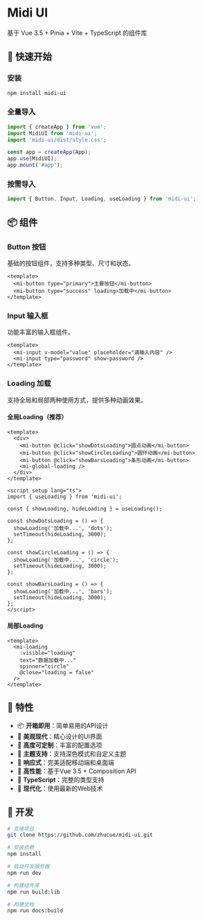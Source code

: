 # Midi UI

基于 Vue 3.5 + Pinia + Vite + TypeScript 的组件库

## 🚀 快速开始

### 安装

```bash
npm install midi-ui
```

### 全量导入

```ts
import { createApp } from 'vue';
import MidiUI from 'midi-ui';
import 'midi-ui/dist/style.css';

const app = createApp(App);
app.use(MidiUI);
app.mount('#app');
```

### 按需导入

```ts
import { Button, Input, Loading, useLoading } from 'midi-ui';
```

## 📦 组件

### Button 按钮

基础的按钮组件，支持多种类型、尺寸和状态。

```vue
<template>
  <mi-button type="primary">主要按钮</mi-button>
  <mi-button type="success" loading>加载中</mi-button>
</template>
```

### Input 输入框

功能丰富的输入框组件。

```vue
<template>
  <mi-input v-model="value" placeholder="请输入内容" />
  <mi-input type="password" show-password />
</template>
```

### Loading 加载

支持全局和局部两种使用方式，提供多种动画效果。

#### 全局Loading（推荐）

```vue
<template>
  <div>
    <mi-button @click="showDotsLoading">圆点动画</mi-button>
    <mi-button @click="showCircleLoading">圆环动画</mi-button>
    <mi-button @click="showBarsLoading">条形动画</mi-button>
    <mi-global-loading />
  </div>
</template>

<script setup lang="ts">
import { useLoading } from 'midi-ui';

const { showLoading, hideLoading } = useLoading();

const showDotsLoading = () => {
  showLoading('加载中...', 'dots');
  setTimeout(hideLoading, 3000);
};

const showCircleLoading = () => {
  showLoading('加载中...', 'circle');
  setTimeout(hideLoading, 3000);
};

const showBarsLoading = () => {
  showLoading('加载中...', 'bars');
  setTimeout(hideLoading, 3000);
};
</script>
```

#### 局部Loading

```vue
<template>
  <mi-loading
    :visible="loading"
    text="数据加载中..."
    spinner="circle"
    @close="loading = false"
  />
</template>
```

## 🎯 特性

- 📦 **开箱即用**：简单易用的API设计
- 🎨 **美观现代**：精心设计的UI界面
- 🔧 **高度可定制**：丰富的配置选项
- 🌈 **主题支持**：支持深色模式和自定义主题
- 📱 **响应式**：完美适配移动端和桌面端
- 🚀 **高性能**：基于Vue 3.5 + Composition API
- 💪 **TypeScript**：完整的类型支持
- 🎪 **现代化**：使用最新的Web技术

## 🔧 开发

```bash
# 克隆项目
git clone https://github.com/zhucue/midi-ui.git

# 安装依赖
npm install

# 启动开发服务器
npm run dev

# 构建组件库
npm run build:lib

# 构建文档
npm run docs:build
```

